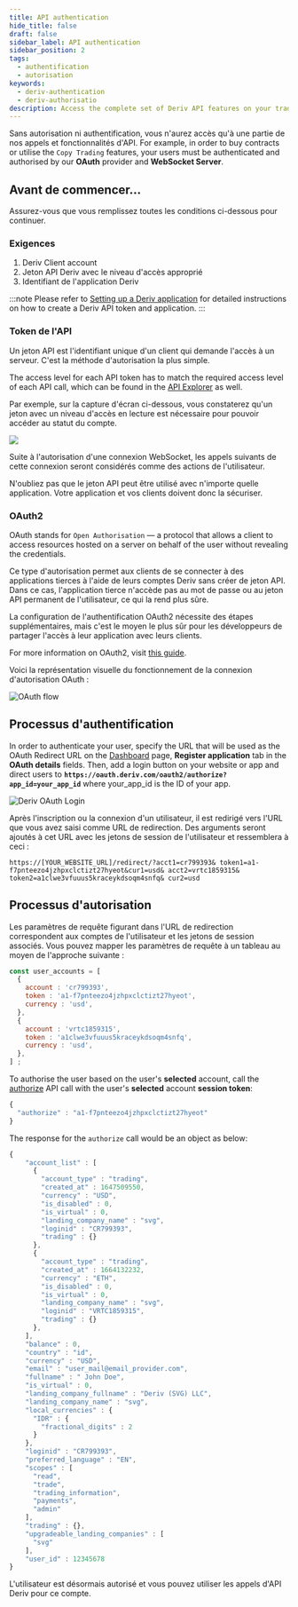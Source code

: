 ```yaml
---
title: API authentication
hide_title: false
draft: false
sidebar_label: API authentication
sidebar_position: 2
tags:
  - authentification
  - autorisation
keywords:
  - deriv-authentication
  - deriv-authorisatio
description: Access the complete set of Deriv API features on your trading app by authenticating users with an API token. Learn to do this with an API example.
---
```


Sans autorisation ni authentification, vous n'aurez accès qu'à une partie de nos appels et fonctionnalités d'API. For example, in order to buy contracts or utilise the `Copy Trading` features, your users must be authenticated and authorised by our **OAuth** provider and **WebSocket Server**.

## Avant de commencer...

Assurez-vous que vous remplissez toutes les conditions ci-dessous pour continuer.

### Exigences

1. Deriv Client account
2. Jeton API Deriv avec le niveau d'accès approprié
3. Identifiant de l'application Deriv

:::note
Please refer to [Setting up a Deriv application](/docs/setting-up-a-deriv-application) for detailed instructions on how to create a Deriv API token and application.
:::

### Token de l'API

Un jeton API est l'identifiant unique d'un client qui demande l'accès à un serveur. C'est la méthode d'autorisation la plus simple.

The access level for each API token has to match the required access level of each API call, which can be found in the [API Explorer](/api-explorer) as well.

Par exemple, sur la capture d'écran ci-dessous, vous constaterez qu'un jeton avec un niveau d'accès en lecture est nécessaire pour pouvoir accéder au statut du compte.

![](/img/acc_status_scope_api_explorer.png)

Suite à l'autorisation d'une connexion WebSocket, les appels suivants de cette connexion seront considérés comme des actions de l'utilisateur.

N'oubliez pas que le jeton API peut être utilisé avec n'importe quelle application. Votre application et vos clients doivent donc la sécuriser.

### OAuth2

OAuth stands for `Open Authorisation` — a protocol that allows a client to access resources hosted on a server on behalf of the user without revealing the credentials.

Ce type d'autorisation permet aux clients de se connecter à des applications tierces à l'aide de leurs comptes Deriv sans créer de jeton API. Dans ce cas, l'application tierce n'accède pas au mot de passe ou au jeton API permanent de l'utilisateur, ce qui la rend plus sûre.

La configuration de l'authentification OAuth2 nécessite des étapes supplémentaires, mais c'est le moyen le plus sûr pour les développeurs de partager l'accès à leur application avec leurs clients.

For more information on OAuth2, visit [this guide](https://aaronparecki.com/oauth-2-simplified/).

Voici la représentation visuelle du fonctionnement de la connexion d'autorisation OAuth :

![OAuth flow](/img/how_oauth_works.png "OAuth flow")

## Processus d'authentification

In order to authenticate your user, specify the URL that will be used as the OAuth Redirect URL on the [Dashboard](/dashboard) page, **Register application** tab in the **OAuth details** fields. Then, add a login button on your website or app and direct users to **`https://oauth.deriv.com/oauth2/authorize?app_id=your_app_id`** where your_app_id is the ID of your app.

![Deriv OAuth Login](/img/oauth_login.png "Deriv OAuth Login")

Après l'inscription ou la connexion d'un utilisateur, il est redirigé vers l'URL que vous avez saisi comme URL de redirection. Des arguments seront ajoutés à cet URL avec les jetons de session de l'utilisateur et ressemblera à ceci :

`https://[YOUR_WEBSITE_URL]/redirect/?acct1=cr799393& token1=a1-f7pnteezo4jzhpxclctizt27hyeot&cur1=usd& acct2=vrtc1859315& token2=a1clwe3vfuuus5kraceykdsoqm4snfq& cur2=usd`

## Processus d'autorisation

Les paramètres de requête figurant dans l'URL de redirection correspondent aux comptes de l'utilisateur et les jetons de session associés. Vous pouvez mapper les paramètres de requête à un tableau au moyen de l'approche suivante :

```js showLineNumbers
const user_accounts = [
  {
    account : 'cr799393',
    token : 'a1-f7pnteezo4jzhpxclctizt27hyeot',
    currency : 'usd',
  },
  {
    account : 'vrtc1859315',
    token : 'a1clwe3vfuuus5kraceykdsoqm4snfq',
    currency : 'usd',
  },
] ;
```

To authorise the user based on the user's **selected** account, call the [authorize](/api-explorer#authorize) API call with the user's **selected** account **session token**:

```js showLineNumbers
{
  "authorize" : "a1-f7pnteezo4jzhpxclctizt27hyeot"
}
```

The response for the `authorize` call would be an object as below:

```js showLineNumbers
{
    "account_list" : [
      {
        "account_type" : "trading",
        "created_at" : 1647509550,
        "currency" : "USD",
        "is_disabled" : 0,
        "is_virtual" : 0,
        "landing_company_name" : "svg",
        "loginid" : "CR799393",
        "trading" : {}
      },
      {
        "account_type" : "trading",
        "created_at" : 1664132232,
        "currency" : "ETH",
        "is_disabled" : 0,
        "is_virtual" : 0,
        "landing_company_name" : "svg",
        "loginid" : "VRTC1859315",
        "trading" : {}
      },
    ],
    "balance" : 0,
    "country" : "id",
    "currency" : "USD",
    "email" : "user_mail@email_provider.com",
    "fullname" : " John Doe",
    "is_virtual" : 0,
    "landing_company_fullname" : "Deriv (SVG) LLC",
    "landing_company_name" : "svg",
    "local_currencies" : {
      "IDR" : {
        "fractional_digits" : 2
      }
    },
    "loginid" : "CR799393",
    "preferred_language" : "EN",
    "scopes" : [
      "read",
      "trade",
      "trading_information",
      "payments",
      "admin"
    ],
    "trading" : {},
    "upgradeable_landing_companies" : [
      "svg"
    ],
    "user_id" : 12345678
}
```

L'utilisateur est désormais autorisé et vous pouvez utiliser les appels d'API Deriv pour ce compte.
